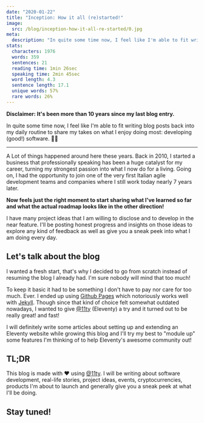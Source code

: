 ```yaml
---
date: "2020-01-22"
title: "Inception: How it all (re)started!"
image:
  src: /blog/inception-how-it-all-re-started/0.jpg
meta:
  description: "In quite some time now, I feel like I'm able to fit writing blog posts back into my daily routine to share my takes on what I enjoy doing most: developing (good!) software"
stats:
  characters: 1976
  words: 359
  sentences: 21
  reading time: 1min 26sec
  speaking time: 2min 45sec
  word length: 4.3
  sentence length: 17.1
  unique words: 57%
  rare words: 26%
---
```


**Disclaimer: It's been more than 10 years since my last blog entry.**

In quite some time now, I feel like I'm able to fit writing blog posts back into my daily routine to share my takes on what I enjoy doing most: developing (good!) software. 👨‍💻

---

A Lot of things happened around here these years. Back in 2010, I started a business that professionally speaking has been a huge catalyst for my career, turning my strongest passion into what I now do for a living.  Going on, I had the opportunity to join one of the very first Italian agile development teams and companies where I still work today nearly 7 years later.

**Now feels just the right moment to start sharing what I've learned so far and what the actual roadmap looks like in the other direction!**

I have many project ideas that I am willing to disclose and to develop in the near feature. I'll be posting honest progress and insights on those ideas to explore any kind of feedback as well as give you a sneak peek into what I am doing every day.

## Let's talk about the blog
I wanted a fresh start, that's why I decided to go from scratch instead of resuming the blog I already had. I'm sure nobody will mind that too much!


To keep it basic it had to be something I don't have to pay nor care for too much. Ever. I ended up using [Github Pages](https://pages.github.com) which notoriously works well with [Jekyll](https://jekyllrb.com). Though since that kind of choice felt somewhat outdated nowadays, I wanted to give [@11ty](https://www.11ty.dev) (Eleventy) a try and it turned out to be really great! and fast!

I will definitely write some articles about setting up and extending an Eleventy website while growing this blog and I'll try my best to "module up" some features I'm thinking of to help Eleventy's awesome community out!

## TL;DR
This blog is made with ❤️ using [@11ty](https://www.11ty.dev). I will be writing about software development, real-life stories, project ideas, events, cryptocurrencies, products I'm about to launch and generally give you a sneak peek at what I'll be doing.

## Stay tuned!
